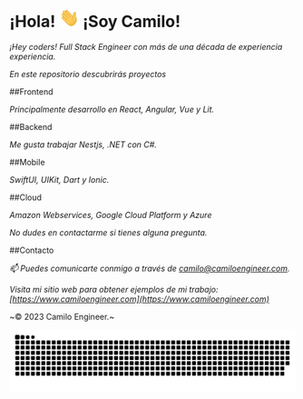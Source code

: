 # ¡Hola! <img width="35" src="https://github.com/camiloengineer/camiloengineer/blob/main/resources/img/waving.gif"> ¡Soy Camilo!

_¡Hey coders! Full Stack Engineer con más de una década de experiencia experiencia._

_En este repositorio descubrirás proyectos_

##Frontend

_Principalmente desarrollo en React, Angular, Vue y Lit._

##Backend 

_Me gusta trabajar Nestjs, .NET con C#._

##Mobile

_SwiftUI, UIKit, Dart y Ionic._

##Cloud

_Amazon Webservices, Google Cloud Platform y Azure_

_No dudes en contactarme si tienes alguna pregunta._

##Contacto

_📫 Puedes comunicarte conmigo a través de camilo@camiloengineer.com._

_Visita mi sitio web para obtener ejemplos de mi trabajo: [https://www.camiloengineer.com](https://www.camiloengineer.com)_

~© 2023 Camilo Engineer.~

<img  src="https://github.com/camiloengineer/camiloengineer/blob/main/resources/img/grid-snake.svg" alt="snake" />
